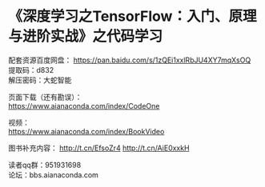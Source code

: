# 《深度学习之TensorFlow：入门、原理与进阶实战》之代码学习
配套资源百度网盘：
https://pan.baidu.com/s/1zQEi1xxlRbJU4XY7mqXsOQ  
提取码：d832  
解压密码：大蛇智能

页面下载（还有勘误）：  
https://www.aianaconda.com/index/CodeOne

视频：  
https://www.aianaconda.com/index/BookVideo

图书补充内容：
http://t.cn/EfsoZr4
http://t.cn/AiE0xxkH

读者qq群：951931698  
论坛：bbs.aianaconda.com
